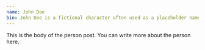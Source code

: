 ```yaml
---
name: John Doe
bio: John Doe is a fictional character often used as a placeholder name in various contexts.
---
```


This is the body of the person post. You can write more about the person here.
